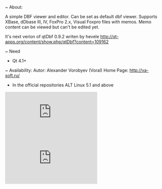 ~ About:

A simple DBF viewer and editor. Can be set as default dbf viewer.
Supports XBase, dDbase III, IV, FoxPro 2.x, Visual Foxpro files with memos.
Memo content can be viewed but can't be edited yet.

It's next verion of qtDbf 0.9.2 writen by hevele
http://qt-apps.org/content/show.php/qtDbf?content=109162

~ Need

* Qt 4.1+

~ Availability:
Autor:		Alexander Vorobyev (Voral)
Home Page:	http://va-soft.ru/

* In the official repositories ALT Linux 5.1 and above

![screen1](http://www.va-soft.ru/index.php?module=project&action=thumb&id=11)
![screen2](http://www.va-soft.ru/index.php?module=project&action=thumb&id=12)

